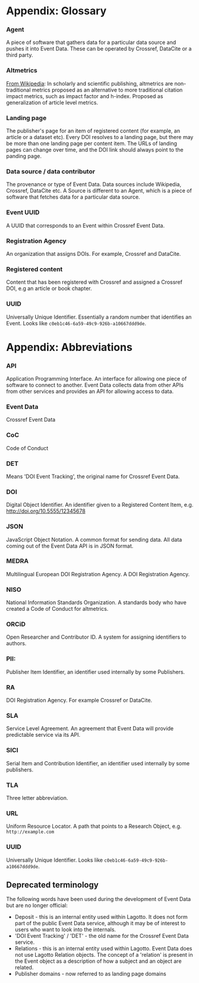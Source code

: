 # Appendix: Glossary

### Agent

A piece of software that gathers data for a particular data source and pushes it into Event Data. These can be operated by Crossref, DataCite or a third party.

### Altmetrics

[From Wikipedia](https://en.wikipedia.org/wiki/Altmetrics): In scholarly and scientific publishing, altmetrics are non-traditional metrics proposed as an alternative to more traditional citation impact metrics, such as impact factor and h-index. Proposed as generalization of article level metrics.

### Landing page

The publisher's page for an item of registered content (for example, an article or a dataset etc). Every DOI resolves to a landing page, but there may be more than one landing page per content item. The URLs of landing pages can change over time, and the DOI link should always point to the panding page.

### Data source / data contributor

The provenance or type of Event Data. Data sources include Wikipedia, Crossref, DataCite etc. A Source is different to an Agent, which is a piece of software that fetches data for a particular data source.

### Event UUID

A UUID that corresponds to an Event within Crossref Event Data. 

### Registration Agency

An organization that assigns DOIs. For example, Crossref and DataCite.

### Registered content

Content that has been registered with Crossref and assigned a Crossref DOI, e.g an article or book chapter.

### UUID

Universally Unique Identifier. Essentially a random number that identifies an Event. Looks like `c0eb1c46-6a59-49c9-926b-a10667ddd9de`.

# Appendix: Abbreviations

### API

Application Programming Interface. An interface for allowing one piece of software to connect to another. Event Data collects data from other APIs from other services and provides an API for allowing access to data.

### Event Data

Crossref Event Data

### CoC

Code of Conduct

### DET

Means 'DOI Event Tracking', the original name for Crossref Event Data.

### DOI

Digital Object Identifier. An identifier given to a Registered Content Item, e.g. http://doi.org/10.5555/12345678

### JSON 

JavaScript Object Notation. A common format for sending data. All data coming out of the Event Data API is in JSON format.

### MEDRA

Multilingual European DOI Registration Agency. A DOI Registration Agency.

### NISO

National Information Standards Organization. A standards body who have created a Code of Conduct for altmetrics.

### ORCiD

Open Researcher and Contributor ID. A system for assigning identifiers to authors.

### PII: 

Publisher Item Identifier, an identifier used internally by some Publishers.

### RA

DOI Registration Agency. For example Crossref or DataCite.

### SLA

Service Level Agreement. An agreement that Event Data will provide predictable service via its API.

### SICI

Serial Item and Contribution Identifier, an identifier used internally by some publishers.

### TLA

Three letter abbreviation. 

### URL

Uniform Resource Locator. A path that points to a Research Object, e.g. `http://example.com`

### UUID

Universally Unique Identifier. Looks like `c0eb1c46-6a59-49c9-926b-a10667ddd9de`.

## Deprecated terminology

The following words have been used during the development of Event Data but are no longer official:

 - Deposit - this is an internal entity used within Lagotto. It does not form part of the public Event Data service, although it may be of interest to users who want to look into the internals.
 - 'DOI Event Tracking' / 'DET' - the old name for the Crossref Event Data service.
 - Relations - this is an internal entity used within Lagotto. Event Data does not use Lagotto Relation objects. The concept of a 'relation' is present in the Event object as a description of how a subject and an object are related.
 - Publisher domains - now referred to as landing page domains
